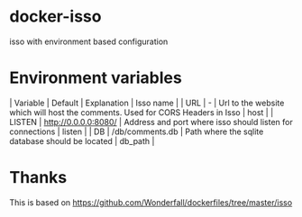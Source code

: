 # docker-isso
isso with environment based configuration

# Environment variables

| Variable | Default | Explanation | Isso name |
| URL | - | Url to the website which will host the comments. Used for CORS Headers in Isso | host |
| LISTEN | http://0.0.0.0:8080/ | Address and port where isso should listen for connections | listen |
| DB | /db/comments.db | Path where the sqlite database should be located | db\_path |

# Thanks
This is based on https://github.com/Wonderfall/dockerfiles/tree/master/isso
